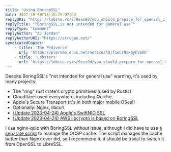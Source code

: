 ```yaml
---
title: "Using BoringSSL"
date: 2022-10-30T13:10:29-07:00
replyURI: "https://lobste.rs/s/9eas9d/you_should_prepare_for_openssl_3_x_secvuln#c_sk5f3v"
replyTitle: "“BoringSSL…is not intended for general use”"
replyType: "Comment"
replyAuthor: "AJ Jordan"
replyAuthorURI: "https://strugee.net/"
syndicatedCopies:
    - title: 'The Fediverse'
      url: 'https://pleroma.envs.net/notice/AUjf1wCr0xk0yCVpKK'
    - title: 'Lobsters'
      url: 'https://lobste.rs/s/9eas9d/you_should_prepare_for_openssl_3_x_secvuln#c_lreowa'
---
```


Despite BoringSSL's "not intended for general use" warning, it's used by many projects:

- The "ring" rust crate's crypto primitives (used by Rustls)
- Cloudflare: used everywhere, including Quiche.
- Apple's Secure Transport (it's in both major mobile OSes!)
- Optionally: Nginx, libcurl
- <ins datetime="2023-04-24">(Update <time>2023-04-24</time>) [Apple's SwiftNIO SSL](https://github.com/apple/swift-nio-ssl)</ins>
- <ins datetime="2023-04-24">(Update <time>2023-04-24</time>) [AWS libcrypto](https://github.com/aws/aws-lc) is based on BoringSSL</ins>

I use nginx-quic with BoringSSL without issue, although I did have to use [a separate script](https://github.com/tomwassenberg/certbot-ocsp-fetcher) to manage the OCSP cache. The script manages the cache better than Nginx ever did, so I recommend it; it should be trivial to switch it from OpenSSL to LibreSSL.
